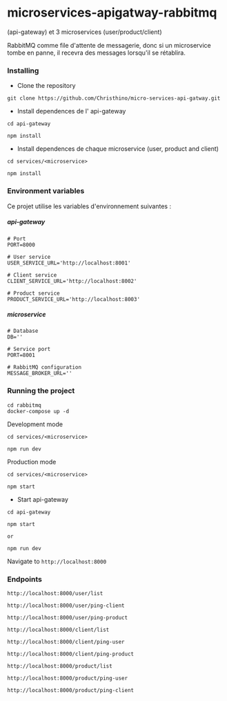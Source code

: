 # microservices-apigatway-rabbitmq

(api-gateway) et 3 microservices (user/product/client)

RabbitMQ comme file d'attente de messagerie, donc si un microservice tombe en panne, il recevra des messages lorsqu'il se rétablira.

  
### Installing

- Clone the repository

```
git clone https://github.com/Christhino/micro-services-api-gatway.git
```

- Install dependences de l' api-gateway

```
cd api-gateway

npm install
```
- Install dependences de chaque microservice (user, product and client)
```
cd services/<microservice>

npm install
```

### Environment variables

Ce projet utilise les variables d'environnement suivantes :
##### api-gateway
```
# Port
PORT=8000

# User service
USER_SERVICE_URL='http://localhost:8001'

# Client service
CLIENT_SERVICE_URL='http://localhost:8002'

# Product service
PRODUCT_SERVICE_URL='http://localhost:8003'
```

##### microservice
```
# Database
DB=''

# Service port
PORT=8001

# RabbitMQ configuration
MESSAGE_BROKER_URL=''
```

### Running the project

```
cd rabbitmq
docker-compose up -d
```

Development mode
```
cd services/<microservice>

npm run dev
```
Production mode
```
cd services/<microservice>

npm start
```

- Start  api-gateway
```
cd api-gateway

npm start

or

npm run dev
```
Navigate to `http://localhost:8000`

### Endpoints

`http://localhost:8000/user/list`

`http://localhost:8000/user/ping-client`

`http://localhost:8000/user/ping-product`


`http://localhost:8000/client/list`

`http://localhost:8000/client/ping-user`

`http://localhost:8000/client/ping-product`

  

`http://localhost:8000/product/list`

`http://localhost:8000/product/ping-user`

`http://localhost:8000/product/ping-client`

